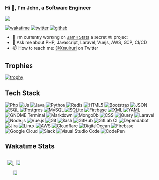 ### Hi 👋,  I'm John, a Software Engineer
<p style="width:100%;">
   <img src="https://wakatime.com/share/@jmuiruri/c444e7f2-d75b-4641-9701-6aebb8d8bd3f.png" />
  </p>

[![wakatime](https://wakatime.com/badge/user/6870ae7f-b360-4062-8408-a7a8c4420037.svg)](https://wakatime.com/@6870ae7f-b360-4062-8408-a7a8c4420037)
[![twitter](https://img.shields.io/twitter/follow/Xmuiruri?label=followers&logo=twitter&color=%23007ec6&style=plastic)](https://twitter.com/Xmuiruri)
[![github](https://img.shields.io/github/followers/j-muiruri?logo=github&style=plastic)](https://github.com/j-muiruri?tab=followers)

- 🔭 I’m currently working on [Jamii Stats](https://github.com/j-muiruri) a secret 😜 project
- 💬 Ask me about PHP, Javascript, Laravel, Vuejs, AWS, GCP, CI/CD 
- 📫 How to reach me: [@Xmuiruri](https://twitter.com/Xmuiruri) on Twitter

 <!-- [![John Muiruri's GitHub stats](https://github-readme-stats.vercel.app/api?username=j-muiruri)](https://github.com/j-muiruri/github-readme-stats) -->
<!--
**j-muiruri/j-muiruri** is a ✨ _special_ ✨ repository because its `README.md` (this file) appears on your GitHub profile.--
Here are some ideas to get you started:
 🔭 I’m currently working on ...
- 🌱 I’m currently learning ...
- 👯 I’m looking to collaborate on ...
- 🤔 I’m looking for help with ...
- 💬 Ask me about ...
- 📫 How to reach me: ...
- 😄 Pronouns: ...
- ⚡ Fun fact: ...
-->
## Trophies
[![trophy](https://github-profile-trophy.vercel.app/?username=j-muiruri&theme=onedark)](https://github.com/ryo-ma/github-profile-trophy)

## Tech Stack

![Php](https://img.shields.io/badge/Php-000000?style=flat&logo=php&logoColor=blue)
![Js](https://img.shields.io/badge/Javascript-000000?style=flat&logo=javascript&logoColor=yellow)
![Java](https://img.shields.io/badge/Java-000000?style=flat&logo=java&logoColor=orange)
![Python](https://img.shields.io/badge/Python-3776AB?logo=python&logoColor=fff)
![Redis](https://img.shields.io/badge/Redis-%23DD0031.svg?logo=redis&logoColor=white)
![HTML5](https://img.shields.io/badge/HTML5-000000?style=flat&logo=HTML5)
![Bootstrap](https://img.shields.io/badge/Bootstrap-7952B3?logo=bootstrap&logoColor=fff)
![JSON](https://img.shields.io/badge/JSON-000?logo=json&logoColor=fff)
![SQL](https://img.shields.io/badge/-SQL-000000?style=flat&logo=MySQL)
![Postgres](https://img.shields.io/badge/Postgres-%23316192.svg?logo=postgresql&logoColor=white)
![MySQL](https://img.shields.io/badge/MySQL-4479A1?logo=mysql&logoColor=fff)
![SQLite](https://img.shields.io/badge/SQLite-%2307405e.svg?logo=sqlite&logoColor=white)
![Firebase](https://img.shields.io/badge/Firebase-039BE5?logo=Firebase&logoColor=white)
![XML](https://img.shields.io/badge/XML-767C52?logo=xml&logoColor=fff)
![YAML](https://img.shields.io/badge/YAML-CB171E?logo=yaml&logoColor=fff)
![GNOME Terminal](https://img.shields.io/badge/GNOME%20Terminal-241F31?logo=gnometerminal&logoColor=fff)
![Markdown](https://img.shields.io/badge/Markdown-%23000000.svg?logo=markdown&logoColor=white)
![MongoDb](https://img.shields.io/badge/-MongoDB-000000?style=flat&logo=mongodb)
![CSS](https://img.shields.io/badge/CSS-000000?style=flat&logo=CSS3&logoColor=F05032)
![jQuery](https://img.shields.io/badge/-jQuery-000000?style=flat&logo=jQuery&logoColor=0769AD)
![Laravel](https://img.shields.io/badge/Laravel-%23FF2D20.svg?logo=laravel&logoColor=white) 
![Node.js](https://img.shields.io/badge/Nodejs-000000?style=flat&logo=node.js&logoColor=green)
![Vue.js](https://img.shields.io/badge/Vue.js-4FC08D?logo=vuedotjs&logoColor=fff)
![Git](https://img.shields.io/badge/Git-F05032?logo=git&logoColor=fff)
![Bash](https://img.shields.io/badge/Bash-4EAA25?logo=gnubash&logoColor=fff)
![GitHub](https://img.shields.io/badge/-GitHub-000000?style=flat&logo=github&logoColor=FFFFFF)
![GitLab CI](https://img.shields.io/badge/GitLab%20CI-FC6D26?logo=gitlab&logoColor=fff)
![Dependabot](https://img.shields.io/badge/Dependabot-025E8C?logo=dependabot&logoColor=fff)
![Jira](https://img.shields.io/badge/-Jira-000000?style=flat&logo=jira-software&logoColor=ffffff)
![Linux](https://img.shields.io/badge/Linux-FCC624?logo=linux&logoColor=black)
![AWS](https://img.shields.io/badge/AWS-%23FF9900.svg?logo=amazon-web-services&logoColor=white)
![Cloudflare](https://img.shields.io/badge/Cloudflare-F38020?logo=Cloudflare&logoColor=white)
![DigitalOcean](https://img.shields.io/badge/DigitalOcean-%230167ff.svg?logo=digitalOcean&logoColor=white)
![Firebase](https://img.shields.io/badge/Firebase-039BE5?logo=Firebase&logoColor=white)
![Google Cloud](https://img.shields.io/badge/Google%20Cloud-%234285F4.svg?logo=google-cloud&logoColor=white)
![Slack](https://img.shields.io/badge/Slack-4A154B?logo=slack&logoColor=fff)
![Visual Studio Code](https://custom-icon-badges.demolab.com/badge/Visual%20Studio%20Code-0078d7.svg?logo=vsc&logoColor=white)
![CodePen](https://img.shields.io/badge/CodePen-white?&logo=codepen&logoColor=black)

## Wakatime Stats
<div style="display: flex">
   <a href="https://wakatime.com">
    <p align=center>
      <img src="https://wakatime.com/wrapped/2023/6870ae7f-b360-4062-8408-a7a8c4420037/fbacec8fb9351944a93635af0a1a2315a1778fb0.png" />
    <img style="width:45%; height=10%;"src="https://wakatime.com/share/@jmuiruri/980a5578-4f51-4e5c-84ac-c5db7f73c909.png" />
    <img style="width:45%; height=250px" src="https://wakatime.com/share/@jmuiruri/1b3f9940-5bcd-457c-9cc3-daba0e89917c.png" />
    </p>
   </a>
</div>
 
